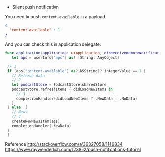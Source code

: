 * Silent push notification

You need to push `content-available` in a payload.

  ```json
  {
    "content-available" : 1
 }
  ```
And you can check this in application delegate:

   ```swift
   func application(application: UIApplication, didReceiveRemoteNotification userInfo: [NSObject : AnyObject], fetchCompletionHandler completionHandler: (UIBackgroundFetchResult) -> Void) {
      let aps = userInfo["aps"] as! [String: AnyObject]

    // 1
    if (aps["content-available"] as? NSString)?.integerValue == 1 {
      // Refresh data
      // 2
      let podcastStore = PodcastStore.sharedStore
      podcastStore.refreshItems { didLoadNewItems in
        // 3
        completionHandler(didLoadNewItems ? .NewData : .NoData)
      }
    } else  {
      // News
      // 4
      createNewNewsItem(aps)
      completionHandler(.NewData)
    }
    }
   ```



Reference http://stackoverflow.com/a/36327058/1146834
          https://www.raywenderlich.com/123862/push-notifications-tutorial
